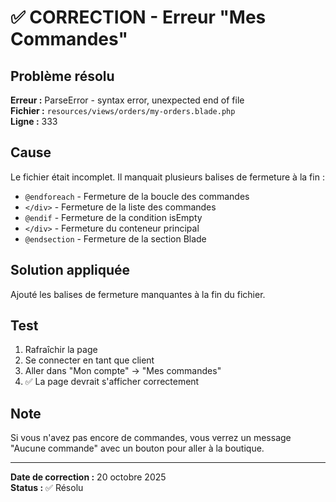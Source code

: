 # ✅ CORRECTION - Erreur "Mes Commandes"

## Problème résolu

**Erreur :** ParseError - syntax error, unexpected end of file  
**Fichier :** `resources/views/orders/my-orders.blade.php`  
**Ligne :** 333  

## Cause

Le fichier était incomplet. Il manquait plusieurs balises de fermeture à la fin :
- `@endforeach` - Fermeture de la boucle des commandes
- `</div>` - Fermeture de la liste des commandes
- `@endif` - Fermeture de la condition isEmpty
- `</div>` - Fermeture du conteneur principal
- `@endsection` - Fermeture de la section Blade

## Solution appliquée

Ajouté les balises de fermeture manquantes à la fin du fichier.

## Test

1. Rafraîchir la page
2. Se connecter en tant que client
3. Aller dans "Mon compte" → "Mes commandes"
4. ✅ La page devrait s'afficher correctement

## Note

Si vous n'avez pas encore de commandes, vous verrez un message "Aucune commande" avec un bouton pour aller à la boutique.

---

**Date de correction :** 20 octobre 2025  
**Status :** ✅ Résolu

